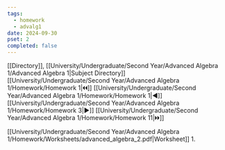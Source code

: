 ```yaml
---
tags:
  - homework
  - advalg1
date: 2024-09-30
pset: 2
completed: false
---
```

[[Directory]], [[University/Undergraduate/Second Year/Advanced Algebra 1/Advanced Algebra 1|Subject Directory]]
[[University/Undergraduate/Second Year/Advanced Algebra 1/Homework/Homework 1|🞀🞀]] [[University/Undergraduate/Second Year/Advanced Algebra 1/Homework/Homework 1|◀]] [[University/Undergraduate/Second Year/Advanced Algebra 1/Homework/Homework 3|▶]] [[University/Undergraduate/Second Year/Advanced Algebra 1/Homework/Homework 11|🞂🞂]]

[[University/Undergraduate/Second Year/Advanced Algebra 1/Homework/Worksheets/advanced_algebra_2.pdf|Worksheet]]
1. 
